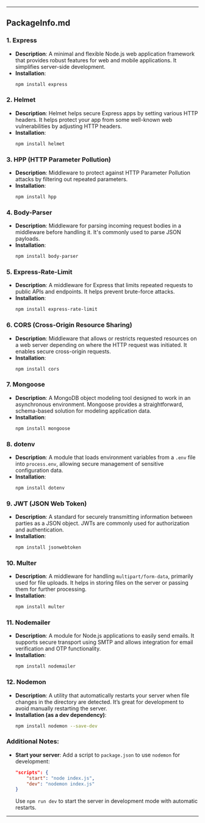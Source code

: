 
---

## PackageInfo.md

### 1. **Express**
   - **Description**: A minimal and flexible Node.js web application framework that provides robust features for web and mobile applications. It simplifies server-side development.
   - **Installation**: 
     ```bash
     npm install express
     ```

### 2. **Helmet**
   - **Description**: Helmet helps secure Express apps by setting various HTTP headers. It helps protect your app from some well-known web vulnerabilities by adjusting HTTP headers.
   - **Installation**: 
     ```bash
     npm install helmet
     ```

### 3. **HPP (HTTP Parameter Pollution)**
   - **Description**: Middleware to protect against HTTP Parameter Pollution attacks by filtering out repeated parameters.
   - **Installation**: 
     ```bash
     npm install hpp
     ```

### 4. **Body-Parser**
   - **Description**: Middleware for parsing incoming request bodies in a middleware before handling it. It's commonly used to parse JSON payloads.
   - **Installation**: 
     ```bash
     npm install body-parser
     ```

### 5. **Express-Rate-Limit**
   - **Description**: A middleware for Express that limits repeated requests to public APIs and endpoints. It helps prevent brute-force attacks.
   - **Installation**: 
     ```bash
     npm install express-rate-limit
     ```

### 6. **CORS (Cross-Origin Resource Sharing)**
   - **Description**: Middleware that allows or restricts requested resources on a web server depending on where the HTTP request was initiated. It enables secure cross-origin requests.
   - **Installation**: 
     ```bash
     npm install cors
     ```

### 7. **Mongoose**
   - **Description**: A MongoDB object modeling tool designed to work in an asynchronous environment. Mongoose provides a straightforward, schema-based solution for modeling application data.
   - **Installation**: 
     ```bash
     npm install mongoose
     ```

### 8. **dotenv**
   - **Description**: A module that loads environment variables from a `.env` file into `process.env`, allowing secure management of sensitive configuration data.
   - **Installation**: 
     ```bash
     npm install dotenv
     ```

### 9. **JWT (JSON Web Token)**
   - **Description**: A standard for securely transmitting information between parties as a JSON object. JWTs are commonly used for authorization and authentication.
   - **Installation**: 
     ```bash
     npm install jsonwebtoken
     ```

### 10. **Multer**
   - **Description**: A middleware for handling `multipart/form-data`, primarily used for file uploads. It helps in storing files on the server or passing them for further processing.
   - **Installation**: 
     ```bash
     npm install multer
     ```

### 11. **Nodemailer**
   - **Description**: A module for Node.js applications to easily send emails. It supports secure transport using SMTP and allows integration for email verification and OTP functionality.
   - **Installation**: 
     ```bash
     npm install nodemailer
     ```

### 12. **Nodemon**
   - **Description**: A utility that automatically restarts your server when file changes in the directory are detected. It’s great for development to avoid manually restarting the server.
   - **Installation (as a dev dependency)**: 
     ```bash
     npm install nodemon --save-dev
     ```

### Additional Notes:
- **Start your server**: Add a script to `package.json` to use `nodemon` for development:
   ```json
   "scripts": {
       "start": "node index.js",
       "dev": "nodemon index.js"
   }
   ```
   Use `npm run dev` to start the server in development mode with automatic restarts.

---
